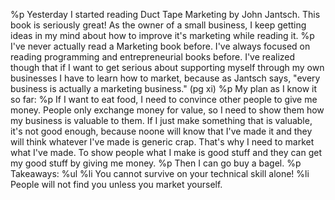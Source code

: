 %p
  Yesterday I started reading Duct Tape Marketing by John Jantsch. This book is seriously great! As the owner of a small business, I keep getting ideas in my mind about how to improve it's marketing while reading it.
%p
  I've never actually read a Marketing book before. I've always focused on reading programming and entrepreneurial books before. I've realized though that if I want to get serious about supporting myself through my own businesses I have to learn how to market, because as Jantsch says, "every business is actually a marketing business." (pg xi)
%p
  My plan as I know it so far:
%p
  If I want to eat food, I need to convince other people to give me money. People only exchange money for value, so I need to show them how my business is valuable to them. If I just make something that is valuable, it's not good enough, because noone will know that I've made it and they will think whatever I've made is generic crap. That's why I need to market what I've made. To show people what I make is good stuff and they can get my good stuff by giving me money.
%p
  Then I can go buy a bagel.
%p
  Takeaways:
%ul
  %li You cannot survive on your technical skill alone!
  %li People will not find you unless you market yourself.
